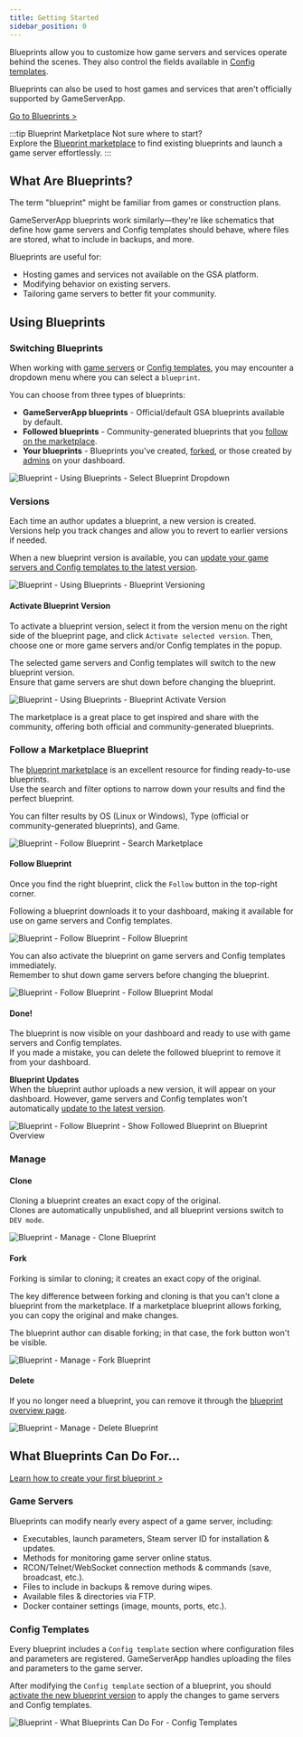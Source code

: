 ```yaml
---
title: Getting Started
sidebar_position: 0
---
```


Blueprints allow you to customize how game servers and services operate behind the scenes. They also control the fields available in [Config templates](/dashboard/game_servers/config_templates).

Blueprints can also be used to host games and services that aren't officially supported by GameServerApp.

[Go to Blueprints >](https://dash.gameserverapp.com/server/blueprint)

:::tip Blueprint Marketplace
Not sure where to start?\
Explore the [Blueprint marketplace](/dashboard/blueprints/getting_started#how-to-follow-a-blueprint) to find existing blueprints and launch a game server effortlessly.
:::

## What Are Blueprints?

The term "blueprint" might be familiar from games or construction plans.

GameServerApp blueprints work similarly—they're like schematics that define how game servers and Config templates should behave, where files are stored, what to include in backups, and more.

Blueprints are useful for:
- Hosting games and services not available on the GSA platform.
- Modifying behavior on existing servers.
- Tailoring game servers to better fit your community.

## Using Blueprints

### Switching Blueprints

When working with [game servers](/dashboard/game_servers/getting_started#change-blueprint) or [Config templates](/dashboard/game_servers/config_templates#settings), you may encounter a dropdown menu where you can select a `blueprint`.

You can choose from three types of blueprints:
- **GameServerApp blueprints** - Official/default GSA blueprints available by default.
- **Followed blueprints** - Community-generated blueprints that you [follow on the marketplace](/dashboard/blueprints/getting_started#follow-a-marketplace-blueprint).
- **Your blueprints** - Blueprints you've created, [forked](/dashboard/blueprints/getting_started#fork), or those created by [admins](/dashboard/admin_teams) on your dashboard.

![Blueprint - Using Blueprints - Select Blueprint Dropdown](/img/dashboard/blueprint/getting_started/blueprint_select_dropdown.jpg)

### Versions

Each time an author updates a blueprint, a new version is created.\
Versions help you track changes and allow you to revert to earlier versions if needed.

When a new blueprint version is available, you can [update your game servers and Config templates to the latest version](/dashboard/blueprints/getting_started#activate-blueprint-version).

![Blueprint - Using Blueprints - Blueprint Versioning](/img/dashboard/blueprint/getting_started/blueprint_versioning.jpg)

#### Activate Blueprint Version

To activate a blueprint version, select it from the version menu on the right side of the blueprint page, and click `Activate selected version`. Then, choose one or more game servers and/or Config templates in the popup.

The selected game servers and Config templates will switch to the new blueprint version.\
Ensure that game servers are shut down before changing the blueprint.

![Blueprint - Using Blueprints - Blueprint Activate Version](/img/dashboard/blueprint/getting_started/blueprint_version_activate.jpg)

The marketplace is a great place to get inspired and share with the community, offering both official and community-generated blueprints.

### Follow a Marketplace Blueprint

The [blueprint marketplace](https://dash.gameserverapp.com/marketplace/market/blueprint) is an excellent resource for finding ready-to-use blueprints.\
Use the search and filter options to narrow down your results and find the perfect blueprint.

You can filter results by OS (Linux or Windows), Type (official or community-generated blueprints), and Game.

![Blueprint - Follow Blueprint - Search Marketplace](/img/dashboard/blueprint/getting_started/follow_blueprint_search_filters.jpg)

#### Follow Blueprint

Once you find the right blueprint, click the `Follow` button in the top-right corner.

Following a blueprint downloads it to your dashboard, making it available for use on game servers and Config templates.

![Blueprint - Follow Blueprint - Follow Blueprint](/img/dashboard/blueprint/getting_started/follow_blueprint.jpg)

You can also activate the blueprint on game servers and Config templates immediately.\
Remember to shut down game servers before changing the blueprint.

![Blueprint - Follow Blueprint - Follow Blueprint Modal](/img/dashboard/blueprint/getting_started/follow_blueprint_modal.jpg)

#### Done!

The blueprint is now visible on your dashboard and ready to use with game servers and Config templates.\
If you made a mistake, you can delete the followed blueprint to remove it from your dashboard.

**Blueprint Updates**\
When the blueprint author uploads a new version, it will appear on your dashboard. However, game servers and Config templates won't automatically [update to the latest version](/dashboard/blueprints/getting_started#versions).

![Blueprint - Follow Blueprint - Show Followed Blueprint on Blueprint Overview](/img/dashboard/blueprint/getting_started/follow_blueprint_overview.jpg)

### Manage

#### Clone

Cloning a blueprint creates an exact copy of the original.\
Clones are automatically unpublished, and all blueprint versions switch to `DEV mode`.

![Blueprint - Manage - Clone Blueprint](/img/dashboard/blueprint/getting_started/clone_blueprint.jpg)

#### Fork

Forking is similar to cloning; it creates an exact copy of the original.

The key difference between forking and cloning is that you can't clone a blueprint from the marketplace. If a marketplace blueprint allows forking, you can copy the original and make changes.

The blueprint author can disable forking; in that case, the fork button won't be visible.

![Blueprint - Manage - Fork Blueprint](/img/dashboard/blueprint/getting_started/fork_blueprint.jpg)

#### Delete

If you no longer need a blueprint, you can remove it through the [blueprint overview page](https://dash.gameserverapp.com/server/blueprint).

![Blueprint - Manage - Delete Blueprint](/img/dashboard/blueprint/getting_started/delete_blueprint.jpg)

## What Blueprints Can Do For...

[Learn how to create your first blueprint >](/dashboard/blueprints/create_and_manage_blueprints)

### Game Servers

Blueprints can modify nearly every aspect of a game server, including:
- Executables, launch parameters, Steam server ID for installation & updates.
- Methods for monitoring game server online status.
- RCON/Telnet/WebSocket connection methods & commands (save, broadcast, etc.).
- Files to include in backups & remove during wipes.
- Available files & directories via FTP.
- Docker container settings (image, mounts, ports, etc.).

### Config Templates

Every blueprint includes a `Config template` section where configuration files and parameters are registered.
GameServerApp handles uploading the files and parameters to the game server.

After modifying the `Config template` section of a blueprint, you should [activate the new blueprint version](/dashboard/blueprints/getting_started#activate-blueprint-version) to apply the changes to game servers and Config templates.

![Blueprint - What Blueprints Can Do For - Config Templates](/img/dashboard/blueprint/getting_started/blueprint_reference_config_template.jpg)
